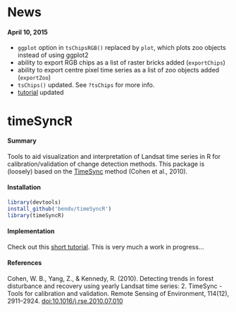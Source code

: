 # News

#### April 10, 2015
- ```ggplot``` option in ```tsChipsRGB()``` replaced by ```plot```, which plots zoo objects instead of using ggplot2
- ability to export RGB chips as a list of raster bricks added (```exportChips```)
- ability to export centre pixel time series as a list of zoo objects added (```exportZoo```)
- ```tsChips()``` updated. See ```?tsChips``` for more info.
- [tutorial](http://bendv.github.io/timeSyncR) updated

# timeSyncR

#### Summary
Tools to aid visualization and interpretation of Landsat time series in R for calibration/validation of change detection methods. This package is (loosely) based on the <a href="http://timesync.forestry.oregonstate.edu/index.html" target="_blank">TimeSync</a> method (Cohen et al., 2010).

#### Installation
```R
library(devtools)
install_github('bendv/timeSyncR')
library(timeSyncR)
```

#### Implementation
Check out this [short tutorial](http://bendv.github.io/timeSyncR). This is very much a work in progress...

#### References
Cohen, W. B., Yang, Z., & Kennedy, R. (2010). Detecting trends in forest disturbance and recovery using yearly Landsat time series: 2. TimeSync - Tools for calibration and validation. Remote Sensing of Environment, 114(12), 2911–2924. <a href="http://dx.doi.org/10.1016/j.rse.2010.07.010" target="_blank">doi:10.1016/j.rse.2010.07.010</a>
